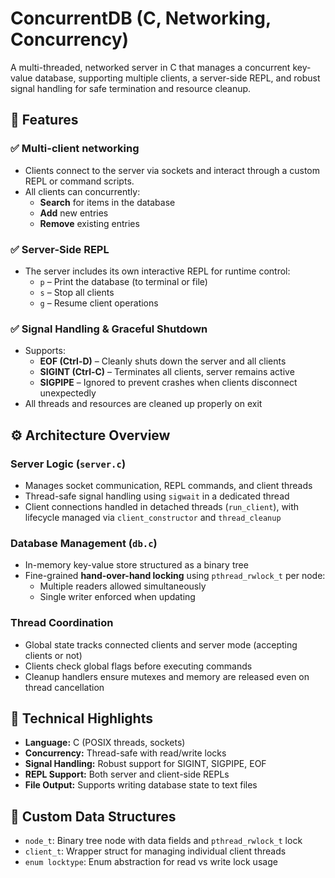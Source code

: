 # ConcurrentDB (C, Networking, Concurrency)

A multi-threaded, networked server in C that manages a concurrent key-value database, supporting multiple clients, a server-side REPL, and robust signal handling for safe termination and resource cleanup.

## 🚀 Features

### ✅ Multi-client networking
- Clients connect to the server via sockets and interact through a custom REPL or command scripts.  
- All clients can concurrently:
  - **Search** for items in the database
  - **Add** new entries
  - **Remove** existing entries

### ✅ Server-Side REPL  
- The server includes its own interactive REPL for runtime control:
  - `p` – Print the database (to terminal or file)
  - `s` – Stop all clients
  - `g` – Resume client operations

### ✅ Signal Handling & Graceful Shutdown  
- Supports:
  - **EOF (Ctrl-D)** – Cleanly shuts down the server and all clients
  - **SIGINT (Ctrl-C)** – Terminates all clients, server remains active
  - **SIGPIPE** – Ignored to prevent crashes when clients disconnect unexpectedly  
- All threads and resources are cleaned up properly on exit


## ⚙️ Architecture Overview

### Server Logic (`server.c`)
- Manages socket communication, REPL commands, and client threads
- Thread-safe signal handling using `sigwait` in a dedicated thread
- Client connections handled in detached threads (`run_client`), with lifecycle managed via `client_constructor` and `thread_cleanup`

### Database Management (`db.c`)
- In-memory key-value store structured as a binary tree
- Fine-grained **hand-over-hand locking** using `pthread_rwlock_t` per node:
  - Multiple readers allowed simultaneously
  - Single writer enforced when updating

### Thread Coordination
- Global state tracks connected clients and server mode (accepting clients or not)
- Clients check global flags before executing commands
- Cleanup handlers ensure mutexes and memory are released even on thread cancellation

## 🧰 Technical Highlights

- **Language:** C (POSIX threads, sockets)
- **Concurrency:** Thread-safe with read/write locks
- **Signal Handling:** Robust support for SIGINT, SIGPIPE, EOF
- **REPL Support:** Both server and client-side REPLs
- **File Output:** Supports writing database state to text files

## 🧩 Custom Data Structures

- `node_t`: Binary tree node with data fields and `pthread_rwlock_t` lock
- `client_t`: Wrapper struct for managing individual client threads
- `enum locktype`: Enum abstraction for read vs write lock usage
